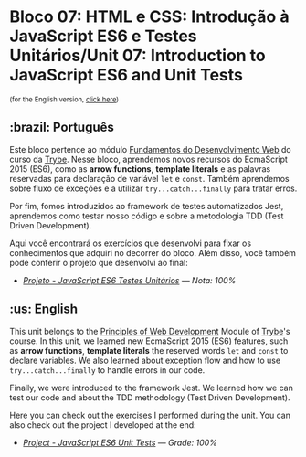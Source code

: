 # Bloco 07: HTML e CSS: Introdução à JavaScript ES6 e Testes Unitários/Unit 07: Introduction to JavaScript ES6 and Unit Tests
<small>(for the English version, <a href="#en">click here</a>)</small>
<h2>:brazil: Português</h2>
<p>Este bloco pertence ao módulo <a href="https://github.com/raphaelalmeidamartins/trybe_exercicios/tree/main/1_fundamentos-do-desv-web" rel="prev">Fundamentos do Desenvolvimento Web</a> do curso da <a href="https://www.betrybe.com/">Trybe</a>. Nesse bloco, aprendemos novos recursos do EcmaScript 2015 (ES6), como as <strong>arrow functions</strong>, <strong>template literals</strong> e as palavras reservadas para declaração de variável <code>let</code> e <code>const</code>. Também aprendemos sobre fluxo de exceções e a utilizar <code>try...catch...finally</code> para tratar erros.</p>
<p>Por fim, fomos introduzidos ao framework de testes automatizados Jest, aprendemos como testar nosso código e sobre a metodologia TDD (Test Driven Development).</p>
<p>Aqui você encontrará os exercícios que desenvolvi para fixar os conhecimentos que adquiri no decorrer do bloco. Além disso, você também pode conferir o projeto que desenvolvi ao final:</p>

- _[Projeto - JavaScript ES6 Testes Unitários](https://github.com/raphaelalmeidamartins/es6-unit-tests) — Nota: 100%_

<h2 id="en">:us: English</h2>
<p>This unit belongs to the <a href="https://github.com/raphaelalmeidamartins/trybe_exercicios/tree/main/1_fundamentos-do-desv-web">Principles of Web Development</a> Module of <a href="https://www.betrybe.com/">Trybe</a>'s course. In this unit, we learned new EcmaScript 2015 (ES6) features, such as <strong>arrow functions</strong>, <strong>template literals</strong> the reserved words <code>let</code> and <code>const</code> to declare variables. We also learned about exception flow and how to use <code>try...catch...finally</code> to handle errors in our code.</p>
<p>Finally, we were introduced to the framework Jest. We learned how we can test our code and about the TDD methodology (Test Driven Development).</p>
<p>Here you can check out the exercises I performed during the unit. You can also check out the project I developed at the end:</p>

- _[Project - JavaScript ES6 Unit Tests](https://github.com/raphaelalmeidamartins/es6-unit-tests) — Grade: 100%_
